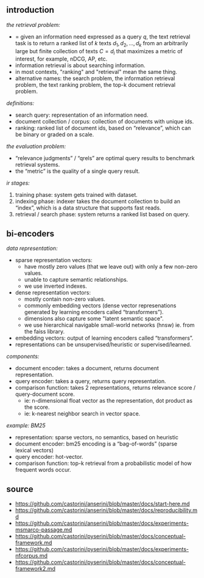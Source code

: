 ## introduction

_the retrieval problem:_

- = given an information need expressed as a query $q$, the text retrieval task is to return a ranked list of $k$ texts $d_1, d_2, ..., d_k$ from an arbitrarily large but finite collection of texts $C = d_i$ that maximizes a metric of interest, for example, nDCG, AP, etc.
- information retrieval is about searching information.
- in most contexts, "ranking" and "retrieval" mean the same thing.
- alternative names: the search problem, the information retrieval problem, the text ranking problem, the top-k document retrieval problem.

_definitions:_

- search query: representation of an information need.
- document collection / corpus: collection of documents with unique ids.
- ranking: ranked list of document ids, based on “relevance”, which can be binary or graded on a scale.

_the evaluation problem:_

- “relevance judgments” / “qrels” are optimal query results to benchmark retrieval systems.
- the “metric” is the quality of a single query result.

_ir stages:_

1. training phase: system gets trained with dataset.
2. indexing phase: indexer takes the document collection to build an “index”, which is a data structure that supports fast reads.
3. retrieval / search phase: system returns a ranked list based on query.

## bi-encoders

_data representation:_

- sparse representation vectors:
     - have mostly zero values (that we leave out) with only a few non-zero values.
     - unable to capture semantic relationships.
     - we use inverted indexes.
- dense representation vectors:
     - mostly contain non-zero values.
     - commonly embedding vectors (dense vector represenations generated by learning encoders called “transformers”).
     - dimensions also capture some "latent semantic space".
     - we use hierarchical navigable small-world networks (hnsw) ie. from the faiss library.
- embedding vectors: output of learning encoders called “transformers”.
- representations can be unsupervised/heuristic or supervised/learned.

_components:_

- document encoder: takes a document, returns document representation.
- query encoder: takes a query, returns query representation.
- comparison function: takes 2 representations, returns relevance score / query-document score.
     - ie: n-dimensional float vector as the representation, dot product as the score.
     - ie: k-nearest neighbor search in vector space.

_example: BM25_

- representation: sparse vectors, no semantics, based on heuristic
- document encoder: bm25 encoding is a “bag-of-words” (sparse lexical vectors)
- query encoder: hot-vector.
- comparison function: top-k retrieval from a probabilistic model of how frequent words occur.

## source

- https://github.com/castorini/anserini/blob/master/docs/start-here.md
- https://github.com/castorini/anserini/blob/master/docs/reproducibility.md
- https://github.com/castorini/anserini/blob/master/docs/experiments-msmarco-passage.md
- https://github.com/castorini/pyserini/blob/master/docs/conceptual-framework.md
- https://github.com/castorini/pyserini/blob/master/docs/experiments-nfcorpus.md
- https://github.com/castorini/pyserini/blob/master/docs/conceptual-framework2.md
